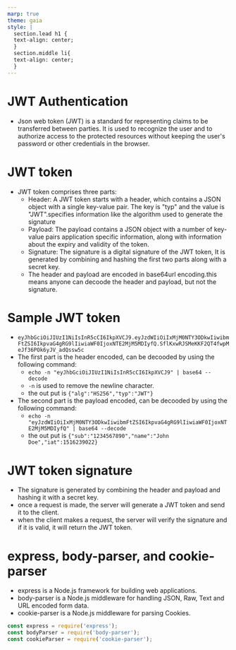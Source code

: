 ```yaml
---
marp: true
theme: gaia
style: |
  section.lead h1 {
  text-align: center;
  }
  section.middle li{
  text-align: center;
  }
---
```

<!-- headingDivider: 2 -->
<!--
theme: gaia
class: lead
-->

# JWT Authentication 
* Json web token (JWT) is a standard for representing claims to be transferred between parties. It is used to recognize the user and to authorize access to the protected resources without keeping the user's password or other credentials in the browser.

# JWT token
* JWT token comprises three parts:
  * Header: A JWT token starts with a header, which contains a JSON object with a single key-value pair. The key is "typ" and the value is "JWT".specifies information like the algorithm used to generate the signature 
  * Payload: The payload contains a JSON object with a number of key-value pairs application specific information, along with information about the expiry and validity of the token.
  * Signature: The signature is a digital signature of the JWT token, It is generated by combining and hashing the first two parts along with a secret key.
  * The header and payload are encoded in base64url encoding.this means anyone can decoode the header and payload, but not the signature.

# Sample JWT token
* `eyJhbGciOiJIUzI1NiIsInR5cCI6IkpXVCJ9.eyJzdWIiOiIxMjM0NTY3ODkwIiwibmFtZSI6IkpvaG4gRG9lIiwiaWF0IjoxNTE2MjM5MDIyfQ.SflKxwRJSMeKKF2QT4fwpMeJf36POk6yJV_adQssw5c`
* The first part is the header encoded, can be decooded by using the following command:
  * `echo -n "eyJhbGciOiJIUzI1NiIsInR5cCI6IkpXVCJ9" | base64 --decode`
  * `-n` is used to remove the newline character.
  * the out put is `{"alg":"HS256","typ":"JWT"}`
* The second part is the payload encoded, can be decooded by using the following command:
  * `echo -n "eyJzdWIiOiIxMjM0NTY3ODkwIiwibmFtZSI6IkpvaG4gRG9lIiwiaWF0IjoxNTE2MjM5MDIyfQ" | base64 --decode`
  * the out put is `{"sub":"1234567890","name":"John Doe","iat":1516239022}`

# JWT token signature
* The signature is generated by combining the header and payload and hashing it with a secret key.
* once a request is made, the server will generate a JWT token and send it to the client.
* when the client makes a request, the server will verify the signature and if it is valid, it will return the JWT token.

# express, body-parser, and cookie-parser
* express is a Node.js framework for building web applications.
* body-parser is a Node.js middleware for handling JSON, Raw, Text and URL encoded form data.
* cookie-parser is a Node.js middleware for parsing Cookies.
```js
const express = require('express');
const bodyParser = require('body-parser');
const cookieParser = require('cookie-parser');
```
```